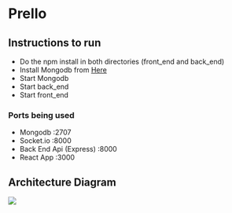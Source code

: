 # Prello
## Instructions to run


   * Do the npm install in both directories (front_end and back_end)
   * Install Mongodb from [Here](https://docs.mongodb.com/manual/administration/install-community/)
   * Start Mongodb
   * Start back_end
   * Start front_end

### Ports being used
* Mongodb :2707
* Socket.io :8000
* Back End Api (Express) :8000
* React App :3000

## Architecture Diagram
![](https://i.imgur.com/sjQp09p.jpg)